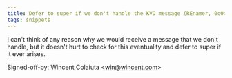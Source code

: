 ```yaml
---
title: Defer to super if we don't handle the KVO message (REnamer, 0c0ac38)
tags: snippets
---
```


I can't think of any reason why we would receive a message that we don't handle, but it doesn't hurt to check for this eventuality and defer to super if it ever arises.

Signed-off-by: Wincent Colaiuta &lt;win@wincent.com&gt;

